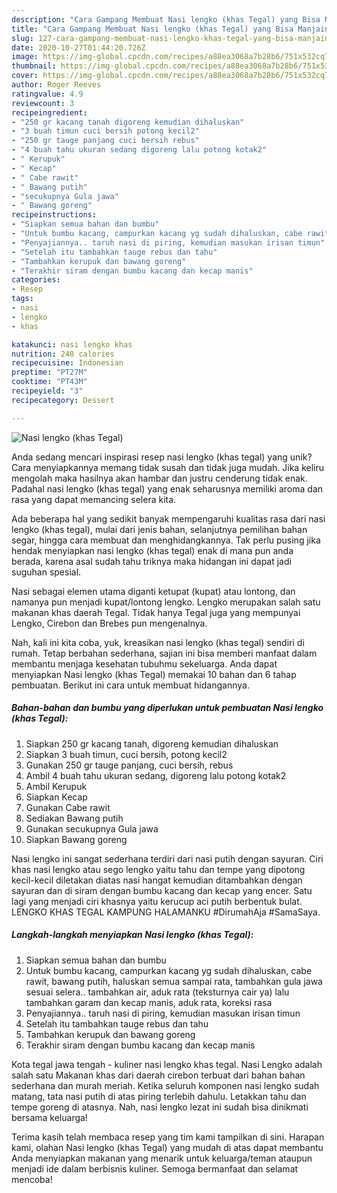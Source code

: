```yaml
---
description: "Cara Gampang Membuat Nasi lengko (khas Tegal) yang Bisa Manjain Lidah"
title: "Cara Gampang Membuat Nasi lengko (khas Tegal) yang Bisa Manjain Lidah"
slug: 127-cara-gampang-membuat-nasi-lengko-khas-tegal-yang-bisa-manjain-lidah
date: 2020-10-27T01:44:20.726Z
image: https://img-global.cpcdn.com/recipes/a88ea3068a7b28b6/751x532cq70/nasi-lengko-khas-tegal-foto-resep-utama.jpg
thumbnail: https://img-global.cpcdn.com/recipes/a88ea3068a7b28b6/751x532cq70/nasi-lengko-khas-tegal-foto-resep-utama.jpg
cover: https://img-global.cpcdn.com/recipes/a88ea3068a7b28b6/751x532cq70/nasi-lengko-khas-tegal-foto-resep-utama.jpg
author: Roger Reeves
ratingvalue: 4.9
reviewcount: 3
recipeingredient:
- "250 gr kacang tanah digoreng kemudian dihaluskan"
- "3 buah timun cuci bersih potong kecil2"
- "250 gr tauge panjang cuci bersih rebus"
- "4 buah tahu ukuran sedang digoreng lalu potong kotak2"
- " Kerupuk"
- " Kecap"
- " Cabe rawit"
- " Bawang putih"
- "secukupnya Gula jawa"
- " Bawang goreng"
recipeinstructions:
- "Siapkan semua bahan dan bumbu"
- "Untuk bumbu kacang, campurkan kacang yg sudah dihaluskan, cabe rawit, bawang putih, haluskan semua sampai rata, tambahkan gula jawa sesuai selera.. tambahkan air, aduk rata (teksturnya cair ya) lalu tambahkan garam dan kecap manis, aduk rata, koreksi rasa"
- "Penyajiannya.. taruh nasi di piring, kemudian masukan irisan timun"
- "Setelah itu tambahkan tauge rebus dan tahu"
- "Tambahkan kerupuk dan bawang goreng"
- "Terakhir siram dengan bumbu kacang dan kecap manis"
categories:
- Resep
tags:
- nasi
- lengko
- khas

katakunci: nasi lengko khas 
nutrition: 248 calories
recipecuisine: Indonesian
preptime: "PT27M"
cooktime: "PT43M"
recipeyield: "3"
recipecategory: Dessert

---
```



![Nasi lengko (khas Tegal)](https://img-global.cpcdn.com/recipes/a88ea3068a7b28b6/751x532cq70/nasi-lengko-khas-tegal-foto-resep-utama.jpg)

Anda sedang mencari inspirasi resep nasi lengko (khas tegal) yang unik? Cara menyiapkannya memang tidak susah dan tidak juga mudah. Jika keliru mengolah maka hasilnya akan hambar dan justru cenderung tidak enak. Padahal nasi lengko (khas tegal) yang enak seharusnya memiliki aroma dan rasa yang dapat memancing selera kita.

Ada beberapa hal yang sedikit banyak mempengaruhi kualitas rasa dari nasi lengko (khas tegal), mulai dari jenis bahan, selanjutnya pemilihan bahan segar, hingga cara membuat dan menghidangkannya. Tak perlu pusing jika hendak menyiapkan nasi lengko (khas tegal) enak di mana pun anda berada, karena asal sudah tahu triknya maka hidangan ini dapat jadi suguhan spesial.

Nasi sebagai elemen utama diganti ketupat (kupat) atau lontong, dan namanya pun menjadi kupat/lontong lengko. Lengko merupakan salah satu makanan khas daerah Tegal. Tidak hanya Tegal juga yang mempunyai Lengko, Cirebon dan Brebes pun mengenalnya.


Nah, kali ini kita coba, yuk, kreasikan nasi lengko (khas tegal) sendiri di rumah. Tetap berbahan sederhana, sajian ini bisa memberi manfaat dalam membantu menjaga kesehatan tubuhmu sekeluarga. Anda dapat menyiapkan Nasi lengko (khas Tegal) memakai 10 bahan dan 6 tahap pembuatan. Berikut ini cara untuk membuat hidangannya.

<!--inarticleads1-->

##### Bahan-bahan dan bumbu yang diperlukan untuk pembuatan Nasi lengko (khas Tegal):

1. Siapkan 250 gr kacang tanah, digoreng kemudian dihaluskan
1. Siapkan 3 buah timun, cuci bersih, potong kecil2
1. Gunakan 250 gr tauge panjang, cuci bersih, rebus
1. Ambil 4 buah tahu ukuran sedang, digoreng lalu potong kotak2
1. Ambil  Kerupuk
1. Siapkan  Kecap
1. Gunakan  Cabe rawit
1. Sediakan  Bawang putih
1. Gunakan secukupnya Gula jawa
1. Siapkan  Bawang goreng


Nasi lengko ini sangat sederhana terdiri dari nasi putih dengan sayuran. Ciri khas nasi lengko atau sego lengko yaitu tahu dan tempe yang dipotong kecil-kecil diletakan diatas nasi hangat kemudian ditambahkan dengan sayuran dan di siram dengan bumbu kacang dan kecap yang encer. Satu lagi yang menjadi ciri khasnya yaitu kerucup aci putih berbentuk bulat. LENGKO KHAS TEGAL KAMPUNG HALAMANKU #DirumahAja #SamaSaya. 

<!--inarticleads2-->

##### Langkah-langkah menyiapkan Nasi lengko (khas Tegal):

1. Siapkan semua bahan dan bumbu
1. Untuk bumbu kacang, campurkan kacang yg sudah dihaluskan, cabe rawit, bawang putih, haluskan semua sampai rata, tambahkan gula jawa sesuai selera.. tambahkan air, aduk rata (teksturnya cair ya) lalu tambahkan garam dan kecap manis, aduk rata, koreksi rasa
1. Penyajiannya.. taruh nasi di piring, kemudian masukan irisan timun
1. Setelah itu tambahkan tauge rebus dan tahu
1. Tambahkan kerupuk dan bawang goreng
1. Terakhir siram dengan bumbu kacang dan kecap manis


Kota tegal jawa tengah - kuliner nasi lengko khas tegal. Nasi Lengko adalah salah satu Makanan khas dari daerah cirebon terbuat dari bahan bahan sederhana dan murah meriah. Ketika seluruh komponen nasi lengko sudah matang, tata nasi putih di atas piring terlebih dahulu. Letakkan tahu dan tempe goreng di atasnya. Nah, nasi lengko lezat ini sudah bisa dinikmati bersama keluarga! 

Terima kasih telah membaca resep yang tim kami tampilkan di sini. Harapan kami, olahan Nasi lengko (khas Tegal) yang mudah di atas dapat membantu Anda menyiapkan makanan yang menarik untuk keluarga/teman ataupun menjadi ide dalam berbisnis kuliner. Semoga bermanfaat dan selamat mencoba!

